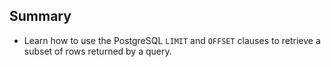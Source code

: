 ## Summary

- Learn how to use the PostgreSQL `LIMIT` and `OFFSET` clauses to retrieve a subset of rows returned by a query.